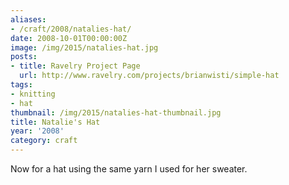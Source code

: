 ```yaml
---
aliases:
- /craft/2008/natalies-hat/
date: 2008-10-01T00:00:00Z
image: /img/2015/natalies-hat.jpg
posts:
- title: Ravelry Project Page
  url: http://www.ravelry.com/projects/brianwisti/simple-hat
tags:
- knitting
- hat
thumbnail: /img/2015/natalies-hat-thumbnail.jpg
title: Natalie's Hat
year: '2008'
category: craft
---
```

Now for a hat using the same yarn I used for her sweater.
